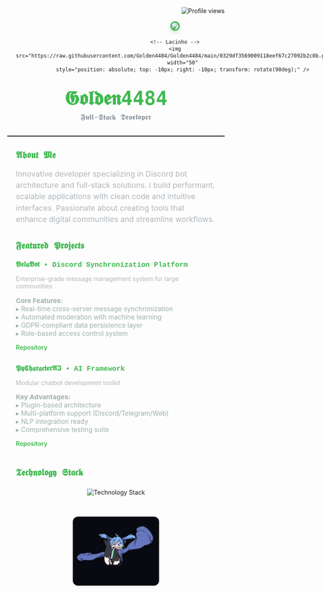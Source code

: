 <div align="right" style="margin-bottom: 16px;">
  <img src="https://komarev.com/ghpvc/?username=Golden4484&style=for-the-badge&labelColor=1f2023&color=9e9e9e&label=𝔳𝔦𝔢𝔴𝔰" alt="Profile views" />
</div>

<div align="center" style="padding: 0 20px; position: relative;">
  <div style="display: inline-block; position: relative;">
    <!-- Foto de perfil -->
    <img src="https://avatars.githubusercontent.com/u/125841328?v=4"
         width="160"
         style="border-radius: 50%; border: 3px solid #3fb950; box-shadow: 0 4px 12px rgba(63, 185, 80, 0.25);" />

    <!-- Lacinho -->
    <img src="https://raw.githubusercontent.com/Golden4484/Golden4484/main/0329df3569009118eef67c27092b2c0b.gif"
         width="50"
         style="position: absolute; top: -10px; right: -10px; transform: rotate(90deg);" />
  </div>

  <h1 style="margin: 16px 0 8px; font-family: 'Cursive', monospace; font-size: 2.8rem; color: #3fb950;">
    𝕲𝖔𝖑𝖉𝖊𝖓4484
  </h1>
  <p style="margin: 0; color: #7d8590; font-size: 1.1rem; font-family: 'Courier New', monospace;">
    𝕱𝖚𝖑𝖑-𝕾𝖙𝖆𝖈𝖐 𝕯𝖊𝖛𝖊𝖑𝖔𝖕𝖊𝖗
  </p>
</div>

<hr style="margin: 32px 0; border: none; border-top: 1px solid #2e2f33;" />

<section style="max-width: 700px; margin: auto; padding: 0 20px;">
  <h2 style="font-family: 'Courier New', monospace; font-weight: 700; color: #3fb950; margin-bottom: 12px;">
    𝕬𝖇𝖔𝖚𝖙 𝕸𝖊
  </h2>
  <p style="color: #b0b6bb; line-height: 1.5; font-size: 1.1rem;">
    Innovative developer specializing in Discord bot architecture and full-stack solutions. I build performant, scalable applications with clean code and intuitive interfaces. Passionate about creating tools that enhance digital communities and streamline workflows.
  </p>

  <h2 style="font-family: 'Courier New', monospace; font-weight: 700; color: #3fb950; margin: 36px 0 12px;">
    𝕱𝖊𝖆𝖙𝖚𝖗𝖊𝖉 𝕻𝖗𝖔𝖏𝖊𝖈𝖙𝖘
  </h2>

  <article style="margin-bottom: 32px;">
    <h3 style="font-family: 'Courier New', monospace; color: #3fb950; margin-bottom: 8px;">
      𝖁𝖊𝖑𝖆𝕭𝖔𝖙 • Discord Synchronization Platform
    </h3>
    <p style="color: #b0b6bb; margin-bottom: 8px;">
      Enterprise-grade message management system for large communities
    </p>
    <p style="color: #9db2a8; font-size: 0.95rem; margin-bottom: 8px;">
      <strong>Core Features:</strong><br>
      ▸ Real-time cross-server message synchronization<br>
      ▸ Automated moderation with machine learning<br>
      ▸ GDPR-compliant data persistence layer<br>
      ▸ Role-based access control system
    </p>
    <p><a href="https://github.com/Golden4484/VelaBot" style="color: #3fb950; text-decoration: none; font-weight: 600;">Repository</a></p>
  </article>

  <article>
    <h3 style="font-family: 'Courier New', monospace; color: #3fb950; margin-bottom: 8px;">
      𝕻𝖞𝕮𝖍𝖆𝖗𝖆𝖈𝖙𝖊𝖗𝕬𝕴 • AI Framework
    </h3>
    <p style="color: #b0b6bb; margin-bottom: 8px;">
      Modular chatbot development toolkit
    </p>
    <p style="color: #9db2a8; font-size: 0.95rem; margin-bottom: 8px;">
      <strong>Key Advantages:</strong><br>
      ▸ Plugin-based architecture<br>
      ▸ Multi-platform support (Discord/Telegram/Web)<br>
      ▸ NLP integration ready<br>
      ▸ Comprehensive testing suite
    </p>
    <p><a href="https://github.com/Golden4484/PyCharacterAI" style="color: #3fb950; text-decoration: none; font-weight: 600;">Repository</a></p>
  </article>

  <h2 style="font-family: 'Courier New', monospace; font-weight: 700; color: #3fb950; margin: 48px 0 16px;">
    𝕿𝖊𝖈𝖍𝖓𝖔𝖑𝖔𝖌𝖞 𝕾𝖙𝖆𝖈𝖐
  </h2>
  <div align="center" style="margin: 24px 0;">
    <img src="https://skillicons.dev/icons?i=python,typescript,nodejs,django,flask,fastapi,postgres,mongodb,redis,docker,kubernetes,aws,gcp,azure,git,github,actions,linux,nginx,grafana,prometheus" alt="Technology Stack" />
  </div>
</section>

<!-- GIF final pequeno -->
<div align="center">
  <img src="https://raw.githubusercontent.com/Golden4484/Golden4484/main/2dfe4f4e72a2bb40828090041bcbe8bb.gif"
       width="200" style="margin-top: 24px; border-radius: 12px;" />
</div>